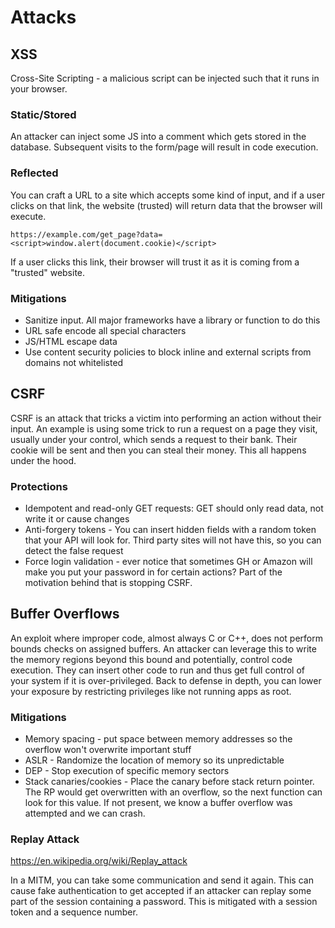 # Attacks

## XSS
Cross-Site Scripting - a malicious script can be injected such that it runs in your browser.


### Static/Stored
An attacker can inject some JS into a comment which gets stored in the database. Subsequent visits to the form/page will result in code execution.

### Reflected
You can craft a URL to a site which accepts some kind of input, and if a user clicks on that link, the website (trusted) will return data that the browser will execute. 

```
https://example.com/get_page?data=<script>window.alert(document.cookie)</script> 
```

If a user clicks this link, their browser will trust it as it is coming from a "trusted" website.

### Mitigations

* Sanitize input. All major frameworks have a library or function to do this
* URL safe encode all special characters
* JS/HTML escape data
* Use content security policies to block inline and external scripts from domains not whitelisted

## CSRF
CSRF is an attack that tricks a victim into performing an action without their input. An example is using some trick to run a request on a page they visit, usually under your control, which sends a request to their bank. Their cookie will be sent and then you can steal their money. This all happens under the hood.

### Protections
* Idempotent and read-only GET requests: GET should only read data, not write it or cause changes
* Anti-forgery tokens - You can insert hidden fields with a random token that your API will look for. Third party sites will not have this, so you can detect the false request
* Force login validation - ever notice that sometimes GH or Amazon will make you put your password in for certain actions? Part of the motivation behind that is stopping CSRF.



## Buffer Overflows
An exploit where improper code, almost always C or C++, does not perform bounds checks on assigned buffers. An attacker can leverage this to write the memory regions beyond this bound and potentially, control code execution. They can insert other code to run and thus get full control of your system if it is over-privileged. Back to defense in depth, you can lower your exposure by restricting privileges like not running apps as root.


### Mitigations
* Memory spacing - put space between memory addresses so the overflow won't overwrite important stuff
* ASLR - Randomize the location of memory so its unpredictable
* DEP - Stop execution of specific memory sectors
* Stack canaries/cookies - Place the canary before stack return pointer. The RP would get overwritten with an overflow, so the next function can look for this value. If not present, we know a buffer overflow was attempted and we can crash. 

### Replay Attack
https://en.wikipedia.org/wiki/Replay_attack

In a MITM, you can take some communication and send it again. This can cause fake authentication to get accepted if an attacker can replay some part of the session containing a password. This is mitigated with a session token and a sequence number.